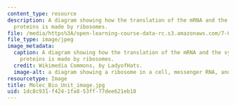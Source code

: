 ```yaml
---
content_type: resource
description: A diagram showing how the translation of the mRNA and the synthesis of
  proteins is made by ribosomes.
file: /media/https%3A/open-learning-course-data-rc.s3.amazonaws.com/7-01sc-fundamentals-of-biology-fall-2011/1dc8c931f4241fa853ff77dee621eb18_Molec_Bio_Unit_image.jpg
file_type: image/jpeg
image_metadata:
  caption: A diagram showing how the translation of the mRNA and the synthesis of
    proteins is made by ribosomes.
  credit: Wikimedia Commons, by LadyofHats.
  image-alt: a diagram showing a ribosome in a cell, messenger RNA, and protein synthesis
resourcetype: Image
title: Molec_Bio_Unit_image.jpg
uid: 1dc8c931-f424-1fa8-53ff-77dee621eb18
---
```

